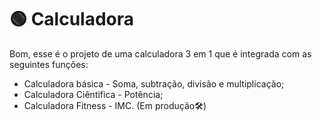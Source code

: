 # 🟢 Calculadora


<div>
  <p> Bom, esse é o projeto de uma calculadora 3 em 1 que é integrada com as seguintes funções:</p>
  <ul>
    <li>Calculadora básica - Soma, subtração, divisão e multiplicação;</li>
    <li>Calculadora Ciêntifica - Potência;</li>
    <li>Calculadora Fitness - IMC. (Em produção🛠)</li>
  </ul>
</div>




